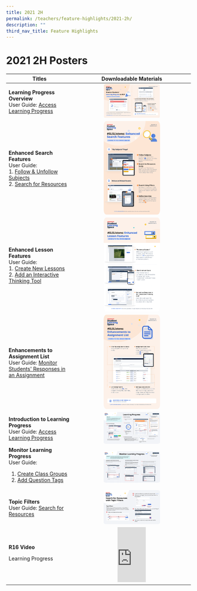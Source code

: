```yaml
---
title: 2021 2H
permalink: /teachers/feature-highlights/2021-2h/
description: ""
third_nav_title: Feature Highlights
---
```

<h1>2021 2H Posters</h1>

<table>
  <thead>
    <tr>
      <th style="text-align: center;">Titles</th>
      <th style="text-align: center;">Downloadable Materials</th>
    </tr>
  </thead>
  <tbody>
    <tr>
      <td style="text-align: left;">
        <strong>Learning Progress Overview</strong><br>
        User Guide: <a target="_blank" href="teacher-user-guide/track-progress/access-learning-progress/">Access Learning Progress</a>
      </td>
      <td style="text-align: center;">
        <a target="_blank" href="/files/Posters/R16/(1 of 4) Teachers_ Learning Progress.pdf">
          <img style="width: 50%;" alt="Learning Progress Overview" src="/images/Media/6Posters/(1_4)%20Teachers_ Learning Progress.png">
        </a>
      </td>
    </tr>
    <tr>
      <td style="text-align: left;">
        <strong>Enhanced Search Features</strong><br>
        User Guide:<br>
        1. <a target="_blank" href="/teacher-user-guide/discover/follow-and-unfollow-subjects/">Follow &amp; Unfollow Subjects</a><br>
        2. <a target="_blank" href="/teacher-user-guide/discover/search-for-resources/">Search for Resources</a>
      </td>
      <td style="text-align: center;">
        <a target="_blank" href="/files/Posters/R16/(2 of 4) Teachers_Enhanced Search Features.pdf">
          <img style="width: 50%;" alt="Enhanced Search Features" src="/images/Media/6Posters/(2_4) Teachers_Enhanced Search Features.png">
        </a>
      </td>
    </tr>
    <tr>
      <td style="text-align: left;">
        <strong>Enhanced Lesson Features</strong><br>
        User Guide:<br>
        1. <a target="_blank" href="/teacher-user-guide/author/create-new-lessons/">Create New Lessons</a><br>
        2. <a target="_blank" href="/teacher-user-guide/collaborate/add-an-interactive-thinking-tool/">Add an Interactive Thinking Tool</a>
      </td>
      <td style="text-align: center;">
        <a target="_blank" href="/files/Posters/R16/(3 of 4) Teachers_Enhanced Lesson Features.pdf">
          <img style="width: 50%;" alt="Enhanced Lesson Features" src="/images/Media/6Posters/(3_4) Teachers_Enhanced Lesson Features.png">
        </a>
      </td>
    </tr>
    <tr>
      <td style="text-align: left;">
        <strong>Enhancements to Assignment List</strong><br>
        User Guide: <a target="_blank" href="/teacher-user-guide/assess/monitor-students-responses-in-an-assignment/">Monitor Students' Responses in an Assignment</a>
      </td>
      <td style="text-align: center;">
        <a target="_blank" href="/files/Posters/R16/(4 of 4) Teachers_Enhanced Assignment List.pdf">
          <img style="width: 50%;" alt="Enhancements to Assignment List" src="/images/Media/6Posters/(4_4) Teachers_Enhanced Assignment List.png">
        </a>
      </td>
    </tr>
    <tr>
      <td style="text-align: left;">
        <strong>Introduction to Learning Progress</strong><br>
        User Guide: <a target="_blank" href="teacher-user-guide/track-progress/access-learning-progress/">Access Learning Progress</a>
      </td>
      <td style="text-align: center;">
        <a target="_blank" href="/files/Posters/R16/Intro to Learning Progress &nbsp;(Teacher Primer 1).pdf">
          <img style="width: 50%;" alt="Introduction to Learning Progress" src="/images/Media/6Posters/Intro to Learning Progress%20%20(Teacher Primer 1).png">
        </a>
      </td>
    </tr>
    <tr>
      <td style="text-align: left;">
        <strong>Monitor Learning Progress</strong><br>
        User Guide:<br><ol><li><a target="_blank" href="/teacher-user-guide/organise/create-class-groups/">Create Class Groups</a><br></li>
<li><a target="_blank" href="/teacher-user-guide/author/add-question-tags/">Add Question Tags</a></li></ol>
      </td>
      <td style="text-align: center;">
        <a target="_blank" href="/files/Posters/R16/Monitor Learning Progress (Teacher Primer 2).pdf">
          <img style="width: 50%;" alt="Monitor Learning Progress" src="/images/Media/6Posters/Monitor Learning Progress (Teacher Primer 2).png">
        </a>
      </td>
    </tr>
    <tr>
      <td style="text-align: left;">
        <strong>Topic Filters</strong><br>
        User Guide: <a target="_blank" href="/teacher-user-guide/discover/search-for-resources/">Search for Resources</a>
      </td>
      <td style="text-align: center;">
        <a target="_blank" href="/files/Posters/R16/Topic Filters (Teacher Primer 3).pdf">
          <img style="width: 50%;" alt="Topic Filters" src="/images/Media/6Posters/Topic Filters (Teacher Primer 3).png">
        </a>
      </td>
    </tr>
		    <tr>
      <td style="text-align: left;">
        <strong>R16 Video</strong>
				<p>Learning Progress</p>
      </td>
      <td style="text-align: center;">
<div class="bp-youtube">
<iframe allowfullscreen="" allow="accelerometer; autoplay; clipboard-write; encrypted-media; gyroscope; picture-in-picture; web-share" frameborder="0" title="SLS R19 - Search for Resources" src="https://www.youtube.com/embed/Gmu8X19xRXA?list=PLQxzGTcC-xNUWDHiwCmHgBGMSnuKtoEiT" height="25%" width="25%"></iframe>
</div>
      </td>
    </tr>
  </tbody>
</table>
<style>
img {
  border-radius: 5%
}
</style>